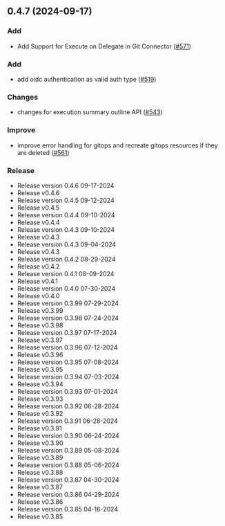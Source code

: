 
<a name="0.4.7"></a>
## 0.4.7 (2024-09-17)

### Add

* Add Support for Execute on Delegate in Git Connector ([#571](https://github.com/harness/harness-go-sdk/issues/571))

### Add

* add oidc authentication as valid auth type ([#519](https://github.com/harness/harness-go-sdk/issues/519))

### Changes

* changes for execution summary outline API ([#543](https://github.com/harness/harness-go-sdk/issues/543))

### Improve

* improve error handling for gitops and recreate gitops resources if they are deleted ([#561](https://github.com/harness/harness-go-sdk/issues/561))

### Release

* Release version 0.4.6 09-17-2024
* Release v0.4.6
* Release version 0.4.5 09-12-2024
* Release v0.4.5
* Release version 0.4.4 09-10-2024
* Release v0.4.4
* Release version 0.4.3 09-10-2024
* Release v0.4.3
* Release version 0.4.3 09-04-2024
* Release v0.4.3
* Release version 0.4.2 08-29-2024
* Release v0.4.2
* Release version 0.4.1 08-09-2024
* Release v0.4.1
* Release version 0.4.0 07-30-2024
* Release v0.4.0
* Release version 0.3.99 07-29-2024
* Release v0.3.99
* Release version 0.3.98 07-24-2024
* Release v0.3.98
* Release version 0.3.97 07-17-2024
* Release v0.3.97
* Release version 0.3.96 07-12-2024
* Release v0.3.96
* Release version 0.3.95 07-08-2024
* Release v0.3.95
* Release version 0.3.94 07-03-2024
* Release v0.3.94
* Release version 0.3.93 07-01-2024
* Release v0.3.93
* Release version 0.3.92 06-28-2024
* Release v0.3.92
* Release version 0.3.91 06-28-2024
* Release v0.3.91
* Release version 0.3.90 06-24-2024
* Release v0.3.90
* Release version 0.3.89 05-08-2024
* Release v0.3.89
* Release version 0.3.88 05-06-2024
* Release v0.3.88
* Release version 0.3.87 04-30-2024
* Release v0.3.87
* Release version 0.3.86 04-29-2024
* Release v0.3.86
* Release version 0.3.85 04-16-2024
* Release v0.3.85

